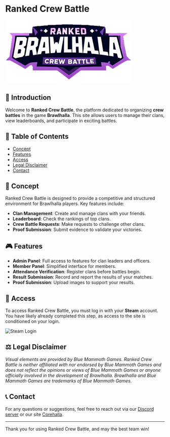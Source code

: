 # Ranked Crew Battle

![Logo](/assets/img/mini-logo-2.png) <!-- Ensure the path is correct -->

## 🚀 Introduction

Welcome to **Ranked Crew Battle**, the platform dedicated to organizing **crew battles** in the game **Brawlhalla**. This site allows users to manage their clans, view leaderboards, and participate in exciting battles.

## 📜 Table of Contents

- [Concept](#concept)
- [Features](#features)
- [Access](#access)
- [Legal Disclaimer](#legal-disclaimer)
- [Contact](#contact)

## 🧩 Concept

Ranked Crew Battle is designed to provide a competitive and structured environment for Brawlhalla players. Key features include:

- **Clan Management**: Create and manage clans with your friends.
- **Leaderboard**: Check the rankings of top clans.
- **Crew Battle Requests**: Make requests to challenge other clans.
- **Proof Submission**: Submit evidence to validate your victories.

## 🎮 Features

- **Admin Panel**: Full access to features for clan leaders and officers.
- **Member Panel**: Simplified interface for members.
- **Attendance Verification**: Register clans before battles begin.
- **Result Submission**: Record and report the results of your matches.
- **Proof Submission**: Upload images to support your results.

## 🔑 Access

To access Ranked Crew Battle, you must log in with your **Steam** account. You have likely already completed this step, as access to the site is conditioned on your login.

![Steam Login](../assets/img/steam-login.png)

## ⚖️ Legal Disclaimer

*Visual elements are provided by Blue Mammoth Games. Ranked Crew Battle is neither affiliated with nor endorsed by Blue Mammoth Games and does not reflect the opinions or views of Blue Mammoth Games or anyone officially involved in the development of Brawlhalla. Brawlhalla and Blue Mammoth Games are trademarks of Blue Mammoth Games.*

## 📞 Contact

For any questions or suggestions, feel free to reach out via our [Discord server](https://discord.com) or our site [Corehalla](https://corehalla.com).

---

Thank you for using Ranked Crew Battle, and may the best team win!
